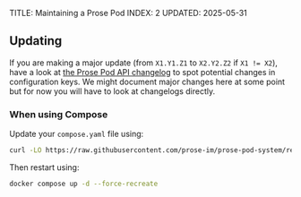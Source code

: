 TITLE: Maintaining a Prose Pod
INDEX: 2
UPDATED: 2025-05-31

## Updating

If you are making a major update (from `X1.Y1.Z1` to `X2.Y2.Z2` if `X1 != X2`), have a look at [the Prose Pod API changelog](https://github.com/prose-im/prose-pod-api/blob/master/CHANGELOG.md) to spot potential changes in configuration keys. We might document major changes here at some point but for now you will have to look at changelogs directly.

### When using Compose

Update your `compose.yaml` file using:

```bash
curl -LO https://raw.githubusercontent.com/prose-im/prose-pod-system/refs/tags/${PROSE_VERSION:?}/compose.yaml
```

Then restart using:

```bash
docker compose up -d --force-recreate
```
